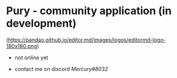 # Pury - community application (in development)

(https://pandao.github.io/editor.md/images/logos/editormd-logo-180x180.png)

- not online yet

- contact me on discord _Mercury#8032_
